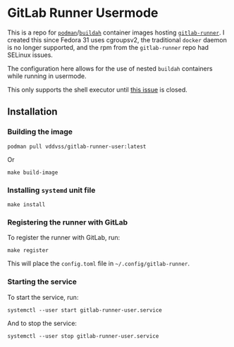 # GitLab Runner Usermode

This is a repo for
[`podman`](https://podman.io/)/[`buildah`](https://buildah.io/) container images
hosting [`gitlab-runner`](https://gitlab.com/gitlab-org/gitlab-runner). I
created this since Fedora 31 uses cgroupsv2, the traditional `docker` daemon is
no longer supported, and the rpm from the `gitlab-runner` repo had SELinux
issues.

The configuration here allows for the use of nested `buildah` containers while
running in usermode.

This only supports the shell executor until
[this issue](https://gitlab.com/gitlab-org/gitlab-runner/issues/4357) is closed.

## Installation

### Building the image
```
podman pull vddvss/gitlab-runner-user:latest
```

Or

```
make build-image
```

### Installing `systemd` unit file

```
make install
```

### Registering the runner with GitLab

To register the runner with GitLab, run:

```
make register
```

This will place the `config.toml` file in `~/.config/gitlab-runner`.

### Starting the service

To start the service, run:

```
systemctl --user start gitlab-runner-user.service
```

And to stop the service:

```
systemctl --user stop gitlab-runner-user.service
```

